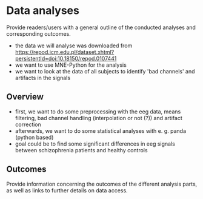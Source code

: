 # Data analyses

Provide readers/users with a general outline of the conducted analyses and corresponding outcomes.

- the data we will analyse was downloaded from https://repod.icm.edu.pl/dataset.xhtml?persistentId=doi:10.18150/repod.0107441
- we want to use MNE-Python for the analysis
- we want to look at the data of all subjects to identify 'bad channels' and artifacts in the signals

## Overview

- first, we want to do some preprocessing with the eeg data, means filtering, bad channel handling (interpolation or not (?)) and artifact correction
- afterwards, we want to do some statistical analyses with e. g. panda (python based)
- goal could be to find some significant differences in eeg signals between schizophrenia patients and healthy controls

## Outcomes

Provide information concerning the outcomes of the different analysis parts, as well as links to further
details on data access.
